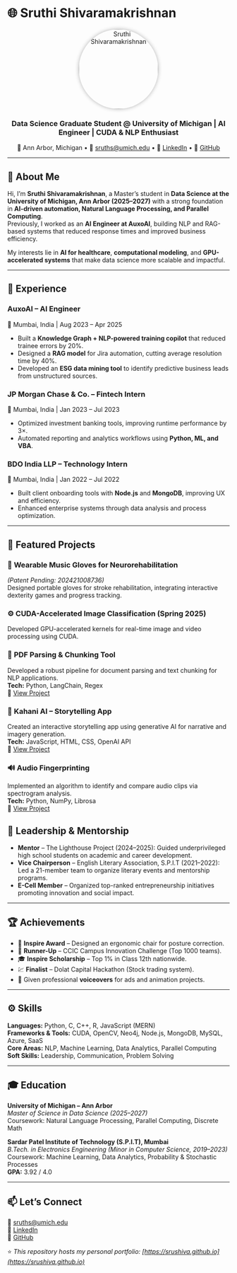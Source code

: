 # 🌐 Sruthi Shivaramakrishnan

<p align="center">
  <img src="https://github.com/user-attachments/assets/f0afa0f7-0433-4328-b441-8d0e6aedb9d2"
       width="180"
       style="border-radius:50%; box-shadow:0 0 10px rgba(0,0,0,0.3);"
       alt="Sruthi Shivaramakrishnan">
</p>

<h3 align="center">Data Science Graduate Student @ University of Michigan | AI Engineer | CUDA & NLP Enthusiast</h3>

<p align="center">
  📍 Ann Arbor, Michigan • 
  📧 <a href="mailto:sruths@umich.edu">sruths@umich.edu</a> • 
  🔗 <a href="https://linkedin.com/in/sruthi-shivaramakrishnan">LinkedIn</a> • 
  🐙 <a href="https://github.com/sruShiva">GitHub</a>
</p>

---

## 👋 About Me

Hi, I’m **Sruthi Shivaramakrishnan**, a Master’s student in **Data Science at the University of Michigan, Ann Arbor (2025–2027)** with a strong foundation in **AI-driven automation, Natural Language Processing, and Parallel Computing**.  
Previously, I worked as an **AI Engineer at AuxoAI**, building NLP and RAG-based systems that reduced response times and improved business efficiency.  

My interests lie in **AI for healthcare**, **computational modeling**, and **GPU-accelerated systems** that make data science more scalable and impactful.

---

## 💼 Experience

### **AuxoAI** – AI Engineer  
📍 Mumbai, India | Aug 2023 – Apr 2025  
- Built a **Knowledge Graph + NLP-powered training copilot** that reduced trainee errors by 20%.  
- Designed a **RAG model** for Jira automation, cutting average resolution time by 40%.  
- Developed an **ESG data mining tool** to identify predictive business leads from unstructured sources.  

### **JP Morgan Chase & Co.** – Fintech Intern  
📍 Mumbai, India | Jan 2023 – Jul 2023  
- Optimized investment banking tools, improving runtime performance by 3×.  
- Automated reporting and analytics workflows using **Python, ML, and VBA**.  

### **BDO India LLP** – Technology Intern  
📍 Mumbai, India | Jan 2022 – Jul 2022  
- Built client onboarding tools with **Node.js** and **MongoDB**, improving UX and efficiency.  
- Enhanced enterprise systems through data analysis and process optimization.

---

## 🧠 Featured Projects

### 🧤 **Wearable Music Gloves for Neurorehabilitation**  
*(Patent Pending: 202421008736)*  
Designed portable gloves for stroke rehabilitation, integrating interactive dexterity games and progress tracking.

### ⚙️ **CUDA-Accelerated Image Classification (Spring 2025)**
Developed GPU-accelerated kernels for real-time image and video processing using CUDA.

### 📄 **PDF Parsing & Chunking Tool**
Developed a robust pipeline for document parsing and text chunking for NLP applications.  
**Tech:** Python, LangChain, Regex  
🔗 [View Project](https://github.com/sruShiva/Pdf-parsing-and-chunking)

### 🎨 **Kahani AI – Storytelling App**
Created an interactive storytelling app using generative AI for narrative and imagery generation.  
**Tech:** JavaScript, HTML, CSS, OpenAI API  
🔗 [View Project](https://github.com/sruShiva/Kahani-AI)

### 🔊 **Audio Fingerprinting**
Implemented an algorithm to identify and compare audio clips via spectrogram analysis.  
**Tech:** Python, NumPy, Librosa  
🔗 [View Project](https://github.com/sruShiva/Audio_fingerprinting)


## 🌟 Leadership & Mentorship

- **Mentor** – The Lighthouse Project (2024–2025): Guided underprivileged high school students on academic and career development.  
- **Vice Chairperson** – English Literary Association, S.P.I.T (2021–2022): Led a 21-member team to organize literary events and mentorship programs.  
- **E-Cell Member** – Organized top-ranked entrepreneurship initiatives promoting innovation and social impact.

---

## 🏆 Achievements

- 🥇 **Inspire Award** – Designed an ergonomic chair for posture correction.  
- 🥈 **Runner-Up** – CCIC Campus Innovation Challenge (Top 1000 teams).  
- 🎓 **Inspire Scholarship** – Top 1% in Class 12th nationwide.  
- 💹 **Finalist** – Dolat Capital Hackathon (Stock trading system).  
- 🎤 Given professional **voiceovers** for ads and animation projects.  

---

## ⚙️ Skills

**Languages:** Python, C, C++, R, JavaScript (MERN)  
**Frameworks & Tools:** CUDA, OpenCV, Neo4j, Node.js, MongoDB, MySQL, Azure, SaaS  
**Core Areas:** NLP, Machine Learning, Data Analytics, Parallel Computing  
**Soft Skills:** Leadership, Communication, Problem Solving  

---

## 🎓 Education

**University of Michigan – Ann Arbor**  
*Master of Science in Data Science (2025–2027)*  
Coursework: Natural Language Processing, Parallel Computing, Discrete Math  

**Sardar Patel Institute of Technology (S.P.I.T), Mumbai**  
*B.Tech. in Electronics Engineering (Minor in Computer Science, 2019–2023)*  
Coursework: Machine Learning, Data Analytics, Probability & Stochastic Processes  
**GPA:** 3.92 / 4.0  

---

## 📫 Let’s Connect

💌 [sruths@umich.edu](mailto:sruths@umich.edu)  
🔗 [LinkedIn](https://linkedin.com/in/sruthi-shivaramakrishnan)  
🐙 [GitHub](https://github.com/sruShiva)

⭐ *This repository hosts my personal portfolio: [https://srushiva.github.io](https://srushiva.github.io)*
